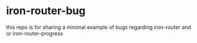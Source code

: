 iron-router-bug
===============

this repo is for sharing a minimal example of bugs regarding iron-router and or iron-router-progress
